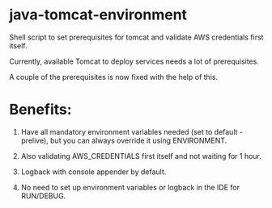 # java-tomcat-environment
Shell script to set prerequisites for tomcat and validate AWS credentials first itself.

Currently, available Tomcat to deploy services needs a lot of prerequisites. 

A couple of the prerequisites is now fixed with the help of this.

# Benefits:

1. Have all mandatory environment variables needed (set to default - prelive), but you can always override it using ENVIRONMENT.

2. Also validating AWS_CREDENTIALS first itself and not waiting for 1 hour.

3. Logback with console appender by default.

4. No need to set up environment variables or logback in the IDE for RUN/DEBUG.
